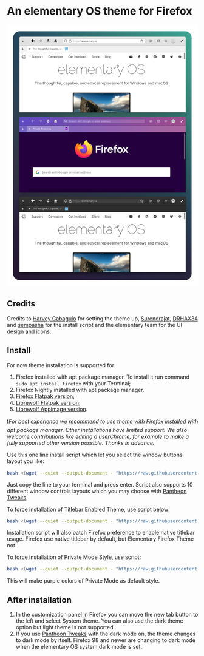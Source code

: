 # An elementary OS theme for Firefox
![Screenshot](theme.png)

## Credits

Credits to [Harvey Cabaguio](https://github.com/harveycabaguio/firefox-elementary-theme) for setting the theme up, [Surendrajat](https://github.com/Surendrajat), [DRHAX34](https://github.com/DRHAX34) and [sempasha](https://github.com/sempasha) for the install script and the elementary team for the UI design and icons.

## Install

For now theme installation is supported for:

1. Firefox installed with apt package manager.
   To install it run command `sudo apt install firefox` with your Terminal;
2. Firefox Nightly installed with apt package manager.
3. [Firefox Flatpak version](https://flathub.org/apps/details/org.mozilla.firefox);
4. [Librewolf Flatpak version](https://flathub.org/apps/details/io.gitlab.librewolf-community);
5. [Librewolf Appimage version](https://librewolf.net/installation/linux/).

❗*For best experience we recommend to use theme with Firefox installed with apt package manager.*
*Other installations have limited support. We also welcome contributions like editing a userChrome,*
*for example to make a fully supported other version possible. Thanks in advance.*

Use this one line install script which let you select the window buttons layout you like:

```bash
bash <(wget --quiet --output-document - "https://raw.githubusercontent.com/Zonnev/elementaryos-firefox-theme/elementaryos-firefox-theme/install.sh")
```

Just copy the line to your terminal and press enter.
Script also supports 10 different window controls layouts which you may choose with
[Pantheon Tweaks](https://github.com/pantheon-tweaks/pantheon-tweaks/).

To force installation of Titlebar Enabled Theme, use script below:

```bash
bash <(wget --quiet --output-document - "https://raw.githubusercontent.com/Zonnev/elementaryos-firefox-theme/elementaryos-firefox-theme/install.sh") --native-titlebar yes
```

Installation script will also patch Firefox preference to enable native titlebar usage.
Firefox use native titlebar by default, but Elementary Firefox Theme not.

To force installation of Private Mode Style, use script:

```bash
bash <(wget --quiet --output-document - "https://raw.githubusercontent.com/Zonnev/elementaryos-firefox-theme/elementaryos-firefox-theme/install.sh") --private-mode-style
```

This will make purple colors of Private Mode as default style.

## After installation

1. In the customization panel in Firefox you can move the new tab button to the left and select System theme. You can also use the dark theme option but light theme is not supported.
2. If you use [Pantheon Tweaks](https://github.com/pantheon-tweaks/pantheon-tweaks/) with the dark mode on, the theme changes to dark mode by itself. Firefox 98 and newer are changing to dark mode when the elementary OS system dark mode is set.
